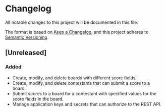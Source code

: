 # Changelog

All notable changes to this project will be documented in this file.

The format is based on [Keep a Changelog](https://keepachangelog.com/en/1.1.0/),
and this project adheres to [Semantic Versioning](https://semver.org/spec/v2.0.0.html).

## [Unreleased]

### Added

- Create, modify, and delete boards with different score fields.
- Create, modify, and delete contestants that can submit a score to a board.
- Submit scores to a board for a contestant with specified values for the score fields in the board.
- Manage application keys and secrets that can authorize to the REST API.